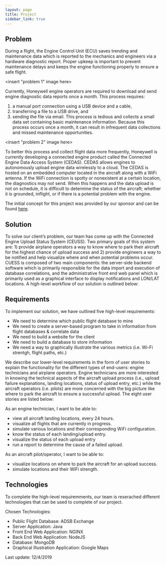 ```yaml
---
layout: page
title: Project
sidebar_link: true
---
```


## Problem
During a flight, the Engine Control Unit (ECU) saves trending and maintenance data which is reported to the mechanics and engineers via a hardware diagnostic report. Proper upkeep is important to prevent maintenance delays and keeps the engine functioning properly to ensure a safe flight.

<insert "problem 1" image here>

Currently, Honeywell engine operators are required to download and send engine diagnostic data reports once a month. This process requires:
1. a manual port connection using a USB device and a cable,
2. transferring a file to a USB drive, and
3. sending the file via email.
This process is tedious and collects a small data set containing basic maintenance information. Because this process occurs once a month, it can result in infrequent data collections and missed maintenance opportunities.

<insert "problem 2" image here>

To better this process and collect flight data more frequently, Honeywell is currently developing a connected engine product called the Connected Engine Data Access System (CEDAS). CEDAS allows engines to autonomously upload engine data wirelessly to a cloud. The CEDAS is hosted on an embedded computer located in the aircraft along with a WiFi antenna. If the WiFi connection is spotty or nonexistent at a certain location, the diagnostics may not send. When this happens and the data upload is not on schedule, it is difficult to determine the status of the aircraft; whether it is grounded, inflight, or if there is a potential problem with the engine. 

The initial concept for this project was provided by our sponsor and can be found [here](https://www.cefns.nau.edu/~edo/Classes/CS_Capstone/Projects/F19/Mitchell-WiFi-Signal-Location.pdf).

## Solution
To solve our client’s problem, our team has come up with the Connected Engine Upload Status System (CEUSS). Two primary goals of this system are: 1) provide airplane operators a way to know where to park their aircraft for the highest chance of upload success and 2) provide engineers a way to be notified and help visualize where and when potential problems occur. CUESS is composed of two main components: the server-side backend software which is primarily responsible for the data import and execution of database correlations, and the administrative front end web panel which is primarily used as a graphical interface to display notifications and LON/LAT locations.
A high-level workflow of our solution is outlined below:
<insert solution here>

## Requirements
To implement our solution, we have outlined five high-level requirements:
- We need to determine which public flight database to mine 
- We need to create a server-based program to take in information from flight databases & correlate data
- We need to build a website for the client
- We need to build a database to store information
- We need a way to graphically illustrate the various metrics (i.e. Wi-Fi strentgh, flight paths, etc.)

We describe our lower-level requirements in the form of user stories to explain the functionality for the different types of end-users: engine technicians and airplane operators. Engine technicians are more interested in knowing the technical aspects of the aircraft upload process (i.e., upload failure explanations, landing locations, status of upload entry, etc.) while the aircraft operators (i.e. pilots) are more concerned with the big picture like where to park the aircraft to ensure a successful upload.
The eight user stories are listed below:

As an engine technician, I want to be able to:
- view all aircraft landing locations, every 24 hours.
- visualize all flights that are currently in progress.
- simulate various locations and their corresponding WiFi configuration.
- know the status of each landing/upload entry.
- visualize the status of each upload entry
- run a report to determine the cause of a failed upload.

As an aircraft pilot/operator, I want to be able to:
- visualize locations on where to park the aircraft for an upload success.
- simulate locations and their WiFi strength.

## Technologies
To complete the high-level requiremments, our team is reserached different technologies that can be used to complete of our project.

Chosen Technologies:
- Public Flight Database: ADSB Exchange 
- Server Application: Java
- Front End Web Application: NGINX
- Back End Web Application: NodeJS
- Database: MongoDB
- Graphical Illustration Application: Google Maps

Last update: 12/4/2019
